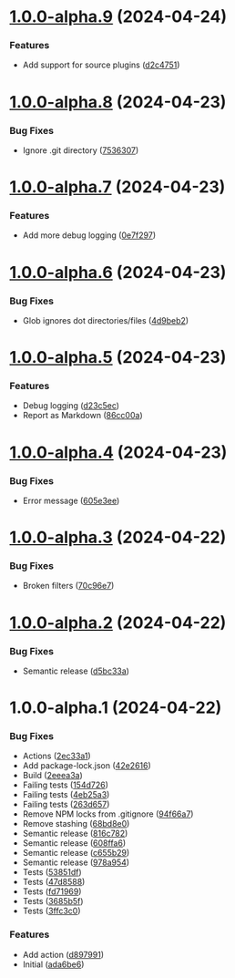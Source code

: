 # [1.0.0-alpha.9](https://github.com/tenantcloud/template-sync/compare/v1.0.0-alpha.8...v1.0.0-alpha.9) (2024-04-24)


### Features

* Add support for source plugins ([d2c4751](https://github.com/tenantcloud/template-sync/commit/d2c4751f484da5157aaae8cfb43bf9e0470652a8))

# [1.0.0-alpha.8](https://github.com/tenantcloud/template-sync/compare/v1.0.0-alpha.7...v1.0.0-alpha.8) (2024-04-23)


### Bug Fixes

* Ignore .git directory ([7536307](https://github.com/tenantcloud/template-sync/commit/75363078efaaaf834a938ff4d9514f812a5e21c1))

# [1.0.0-alpha.7](https://github.com/tenantcloud/template-sync/compare/v1.0.0-alpha.6...v1.0.0-alpha.7) (2024-04-23)


### Features

* Add more debug logging ([0e7f297](https://github.com/tenantcloud/template-sync/commit/0e7f29700f42925c54e5356313fa18a24ca769e2))

# [1.0.0-alpha.6](https://github.com/tenantcloud/template-sync/compare/v1.0.0-alpha.5...v1.0.0-alpha.6) (2024-04-23)


### Bug Fixes

* Glob ignores dot directories/files ([4d9beb2](https://github.com/tenantcloud/template-sync/commit/4d9beb2556f2aafb698e29d3722c9994ae025907))

# [1.0.0-alpha.5](https://github.com/tenantcloud/template-sync/compare/v1.0.0-alpha.4...v1.0.0-alpha.5) (2024-04-23)


### Features

* Debug logging ([d23c5ec](https://github.com/tenantcloud/template-sync/commit/d23c5ec1345b6a984a65720d14a171759bf78300))
* Report as Markdown ([86cc00a](https://github.com/tenantcloud/template-sync/commit/86cc00a3f0fb32f1dc633b2f6313af069a46fd78))

# [1.0.0-alpha.4](https://github.com/tenantcloud/template-sync/compare/v1.0.0-alpha.3...v1.0.0-alpha.4) (2024-04-23)


### Bug Fixes

* Error message ([605e3ee](https://github.com/tenantcloud/template-sync/commit/605e3eea3c36e8643e836103bee4abdfff677c2e))

# [1.0.0-alpha.3](https://github.com/tenantcloud/template-sync/compare/v1.0.0-alpha.2...v1.0.0-alpha.3) (2024-04-22)


### Bug Fixes

* Broken filters ([70c96e7](https://github.com/tenantcloud/template-sync/commit/70c96e7fabb2073faa9eb1d5dc2644b7694b1d09))

# [1.0.0-alpha.2](https://github.com/tenantcloud/template-sync/compare/v1.0.0-alpha.1...v1.0.0-alpha.2) (2024-04-22)


### Bug Fixes

* Semantic release ([d5bc33a](https://github.com/tenantcloud/template-sync/commit/d5bc33a85638f43696353caa673a3d949cb9a610))

# 1.0.0-alpha.1 (2024-04-22)


### Bug Fixes

* Actions ([2ec33a1](https://github.com/tenantcloud/template-sync/commit/2ec33a1721affd45be6d96c0dd38b36b5bfb127e))
* Add package-lock.json ([42e2616](https://github.com/tenantcloud/template-sync/commit/42e26160f5f6026b292b7d8d6418066e1a3a8070))
* Build ([2eeea3a](https://github.com/tenantcloud/template-sync/commit/2eeea3a9455337d6f1177e359c6032c279572dd5))
* Failing tests ([154d726](https://github.com/tenantcloud/template-sync/commit/154d7262007642b55eb7739912d37c95de6fb1d1))
* Failing tests ([4eb25a3](https://github.com/tenantcloud/template-sync/commit/4eb25a37a55c1336955ff31e2d6a51242b01c776))
* Failing tests ([263d657](https://github.com/tenantcloud/template-sync/commit/263d657893ea8aa3023695c9ee30cf1c3d2db010))
* Remove NPM locks from .gitignore ([94f66a7](https://github.com/tenantcloud/template-sync/commit/94f66a71ee86bb04d1a795a2337420e000096e26))
* Remove stashing ([68bd8e0](https://github.com/tenantcloud/template-sync/commit/68bd8e06983f48c16b37d210df90fe968ef59517))
* Semantic release ([816c782](https://github.com/tenantcloud/template-sync/commit/816c782f6db2b7af0cc016a7d894b6bdd8cc82f7))
* Semantic release ([608ffa6](https://github.com/tenantcloud/template-sync/commit/608ffa62e40cbc7d45ca6486333a770b054bea59))
* Semantic release ([c655b29](https://github.com/tenantcloud/template-sync/commit/c655b29d6c637514f8585a263aeefeca718c4a42))
* Semantic release ([978a954](https://github.com/tenantcloud/template-sync/commit/978a9543d019cde8dc274b78d53cdb495dd9f56e))
* Tests ([53851df](https://github.com/tenantcloud/template-sync/commit/53851df852fc1f283a9ec355256cedd854307f95))
* Tests ([47d8588](https://github.com/tenantcloud/template-sync/commit/47d85881cf80359f5e9e1296653ad372cc2181d1))
* Tests ([fd71969](https://github.com/tenantcloud/template-sync/commit/fd719693704225b3bd0fbf3a98192ecd6c3c96a9))
* Tests ([3685b5f](https://github.com/tenantcloud/template-sync/commit/3685b5f06be418e7dea5426f5e16d37b346442d0))
* Tests ([3ffc3c0](https://github.com/tenantcloud/template-sync/commit/3ffc3c04f680a711d07453e667b6a3c23ca52068))


### Features

* Add action ([d897991](https://github.com/tenantcloud/template-sync/commit/d8979918e97dbdc672fd07f27af31d5a2f0949eb))
* Initial ([ada6be6](https://github.com/tenantcloud/template-sync/commit/ada6be69086d00151bc94916746335e30e669381))
